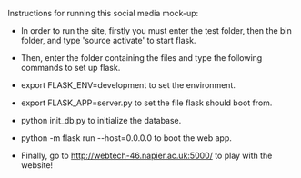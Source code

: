 Instructions for running this social media mock-up:

- In order to run the site, firstly you must enter the test folder, then the bin folder, and type 'source activate' to start flask.

- Then, enter the folder containing the files and type the following commands to set up flask.
- export FLASK_ENV=development to set the environment.
- export FLASK_APP=server.py to set the file flask should boot from.
- python init_db.py to initialize the database.
- python -m flask run --host=0.0.0.0 to boot the web app.

- Finally, go to http://webtech-46.napier.ac.uk:5000/ to play with the website!
